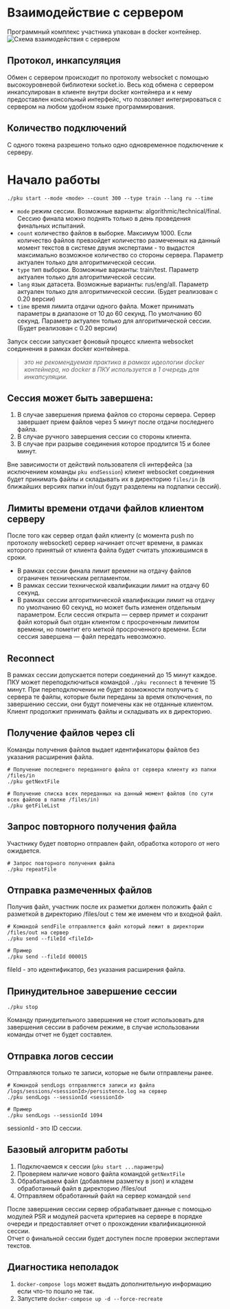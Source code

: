 # Взаимодействие с сервером

Программный комплекс участника упакован в docker контейнер.
![Схема взаимодействия с сервером](https://i.imgur.com/VoECF3J.png)

## Протокол, инкапсуляция

Обмен с сервером происходит по протоколу websocket с помощью высокоуровневой библиотеки socket.io.
Весь код обмена с сервером инкапсулирован в клиенте внутри docker контейнера и к нему предоставлен консольный интерфейс, что позволяет интегрироваться с сервером на любом удобном языке программирования.

## Количество подключений

С одного токена разрешено только одно одновременное подключение к серверу.

# Начало работы

```shell script
./pku start --mode <mode> --count 300 --type train --lang ru --time
```

-   `mode` режим сессии. Возможные варианты: algorithmic/technical/final. Сессию финала можно поднять только в день проведения финальных испытаний.
-   `count` количество файлов в выборке. Максимум 1000. Если количество файлов превзойдет количество размеченных на данный момент текстов в системе двумя экспертами - то выдастся максимально возможное количество со стороны сервера. Параметр актуален только для алгоритмической сессии.
-   `type` тип выборки. Возможные варианты: train/test. Параметр актуален только для алгоритмической сессии.
-   `lang` язык датасета. Возможные варианты: rus/eng/all. Параметр актуален только для алгоритмической сессии. (Будет реализован с 0.20 версии)
-   `time` время лимита отдачи одного файла. Может принимать параметры в диапазоне от 10 до 60 секунд. По умолчанию 60 секунд. Параметр актуален только для алгоритмической сессии. (Будет реализован с 0.20 версии)

Запуск сессии запускает фоновый процесс клиента websocket соединения в рамках docker контейнера.

> _это не рекомендуемая практика в рамках идеологии docker контейнера, но docker в ПКУ используется в 1 очередь для инкапсуляции._

## Сессия может быть завершена:

1. В случае завершения приема файлов со стороны сервера. Сервер завершает прием файлов через 5 минут после отдачи последнего файла.
2. В случае ручного завершения сессии со стороны клиента.
3. В случае при разрыве соединения которое продлится 15 и более минут.

Вне зависимости от действий пользователя cli интерфейса (за исключением команды `pku endSession`) клиент websocket соединения будет принимать файлы и складывать их в директорию `files/in` (в ближайших версиях папки in/out будут разделены на подпапки сессий).

## Лимиты времени отдачи файлов клиентом серверу

После того как сервер отдал файл клиенту (с момента push по протоколу websocket) сервер начинает отсчет времени, в рамках которого принятый от клиента файла будет считать уложившимся в сроки.

-   В рамках сессии финала лимит времени на отдачу файлов ограничен техническим регламентом.
-   В рамках сессии технической квалификации лимит на отдачу 60 секунд.
-   В рамках сессии алгоритмической квалификации лимит на отдачу по умолчанию 60 секунд, но может быть изменен отдельным параметром.
    Если сессия открыта — сервер примет и сохранит файл который был отдан клиентом с просроченным лимитом времени, но пометит его меткой просроченного времени. Если сессия завершена — файл передать невозможно.

## Reconnect

В рамках сессии допускается потери соединений до 15 минут каждое. ПКУ может переподключиться командой `./pku reconnect` в течение 15 минут.
При переподключении не будет возможности получить с сервера те файлы, которые были переданы за время отключения, по завершению сессии, они будут помечены как не отданные клиентом. Клиент продолжит принимать файлы и складывать их в директорию.

## Получение файлов через cli

Команды получения файлов выдает идентификаторы файлов без указания расширения файла.

```shell script
# Получение последнего переданного файла от сервера клиенту из папки /files/in
./pku getNextFile

# Получение списка всех переданных на данный момент файлов (по сути всех файлов в папке /files/in)
./pku getFileList
```

## Запрос повторного получения файла

Участнику будет повторно отправлен файл, обработка которого от него ожидается.

```shell script
# Запрос повторного получения файла
./pku repeatFile
```

## Отправка размеченных файлов

Получив файл, участник после их разметки должен положить файл с разметкой в директорию /files/out с тем же именем что и входной файл.

```shell script
# Командой sendFile отправляется файл который лежит в директории /files/out на сервер
./pku send --fileId <fileId>

# Пример
./pku send --fileId 000015
```

fileId - это идентификатор, без указания расширения файла.

## Принудительное завершение сессии

```shell script
./pku stop
```

Команду принудительного завершения не стоит использовать для завершения сессии в рабочем режиме, в случае использовании команды отчет не будет составлен.

## Отправка логов сессии

Отправляются только те записи, которые не были отправлены ранее.

```shell script
# Командой sendLogs отправляются записи из файла /logs/sessions/<sessionId>/persistence.log на сервер
./pku sendLogs --sessionId <sessionId>

# Пример
./pku sendLogs --sessionId 1094
```

sessionId - это ID сессии.

## Базовый алгоритм работы

1. Подключаемся к сессии (`pku start ...параметры`)
2. Проверяем наличие нового файла командой `getNextFile`
3. Обрабатываем файл (добавляем разметку в json) и кладем обработанный файл в директорию /files/out
4. Отправляем обработанный файл на сервер командой `send`

После завершения сессии сервер обрабатывает данные с помощью модулей PSR и модулей расчета критериев на сервере в порядке очереди и предоставляет отчет о прохождении квалификационной сессии.  
Отчет о финальной сессии будет доступен после проверки экспертами текстов.

## Диагностика неполадок

1. `docker-compose logs` может выдать дополнительную информацию если что-то пошло не так.
2. Запустите `docker-compose up -d --force-recreate`
